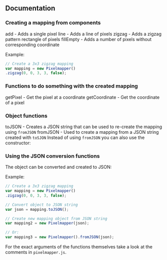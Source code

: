 ## Documentation

### Creating a mapping from components
  add - Adds a single pixel
  line - Adds a line of pixels
  zigzag - Adds a zigzag pattern rectangle of pixels
  fillEmpty - Adds a number of pixels without corresponding coordinate

Example:
```javascript
// Create a 3x3 zigzag mapping
var mapping = new Pixelmapper()
.zigzag(0, 0, 3, 3, false);
```

### Functions to do something with the created mapping
getPixel - Get the pixel at a coordinate
getCoordinate - Get the coordinate of a pixel

### Object functions
toJSON - Creates a JSON string that can be used to re-create the mapping using `fromJSON`
fromJSON - Used to create a mapping from a JSON string created with `toSJON`
Instead of using `fromJSON` you can also use the constructor:

### Using the JSON conversion functions
The object can be converted and created to JSON:

Example:
```javascript
// Create a 3x3 zigzag mapping
var mapping = new Pixelmapper()
.zigzag(0, 0, 3, 3, false);

// Convert object to JSON string
var json = mapping.toJSON();

// Create new mapping object from JSON string
var mapping2 = new Pixelmapper(json);

// Or:
var mapping3 = new Pixelmapper().fromJSON(json);
```

For the exact arguments of the functions themselves take a look at the comments in `pixelmapper.js`.